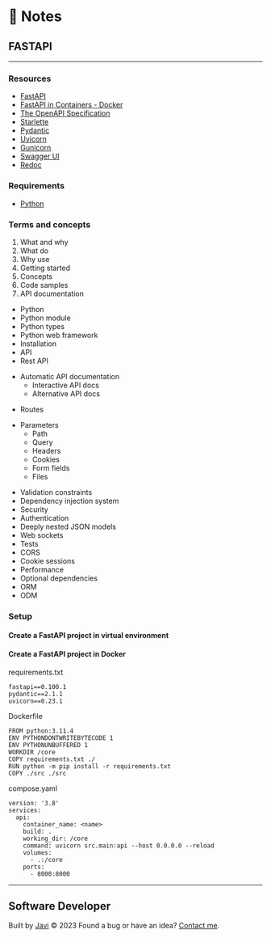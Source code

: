 # :memo: Notes
## FASTAPI
---
### Resources
- [FastAPI](https://fastapi.tiangolo.com/)
- [FastAPI in Containers - Docker](https://fastapi.tiangolo.com/deployment/docker/)
- [The OpenAPI Specification](https://github.com/OAI/OpenAPI-Specification)
- [Starlette](https://www.starlette.io/)
- [Pydantic](https://docs.pydantic.dev/)
- [Uvicorn](https://www.uvicorn.org/)
- [Gunicorn](https://gunicorn.org/)
- [Swagger UI](https://github.com/swagger-api/swagger-ui)
- [Redoc](https://github.com/Redocly/redoc)
### Requirements
- [Python](https://www.python.org/)
### Terms and concepts
1. What and why
2. What do
3. Why use
4. Getting started
5. Concepts
6. Code samples
7. API documentation
- Python
- Python module
- Python types
- Python web framework
- Installation
- API
- Rest API
* Automatic API documentation
  - Interactive API docs
  - Alternative API docs
- Routes
* Parameters
  - Path
  - Query
  - Headers
  - Cookies
  - Form fields
  - Files
- Validation constraints
- Dependency injection system
- Security
- Authentication
- Deeply nested JSON models
- Web sockets
- Tests
- CORS
- Cookie sessions
- Performance
- Optional dependencies
- ORM
- ODM
### Setup
#### Create a FastAPI project in virtual environment
#### Create a FastAPI project in Docker
requirements.txt
```
fastapi==0.100.1
pydantic==2.1.1
uvicorn==0.23.1
```
Dockerfile
```
FROM python:3.11.4
ENV PYTHONDONTWRITEBYTECODE 1
ENV PYTHONUNBUFFERED 1
WORKDIR /core
COPY requirements.txt ./
RUN python -m pip install -r requirements.txt
COPY ./src ./src
```
compose.yaml
```
version: '3.8'
services:
  api:
    container_name: <name>
    build: .
    working_dir: /core
    command: uvicorn src.main:api --host 0.0.0.0 --reload
    volumes:
      - .:/core
    ports:
      - 8000:8000
```
---
## Software Developer
Built by [Javi](https://javierandres.dev) :copyright: 2023
Found a bug or have an idea? [Contact me](https://javierandres.dev).

